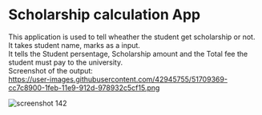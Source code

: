 # Scholarship calculation App

This application is used to tell wheather the student get scholarship or not.<br> 
It takes student name, marks as a input.<br>
It tells the Student persentage, Scholarship amount and the Total fee the student must pay to the university.<br>
Screenshot of the output:<br>
https://user-images.githubusercontent.com/42945755/51709369-cc7c8900-1feb-11e9-912d-978932c5cf15.png

![screenshot 142](https://user-images.githubusercontent.com/42945755/51718005-cb0d8980-2008-11e9-82b4-0c91ed446ea2.png)